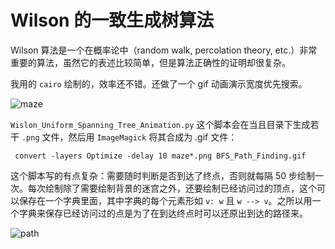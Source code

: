 # Wilson 的一致生成树算法

Wilson 算法是一个在概率论中（random walk, percolation theory, etc.）非常重要的算法，虽然它的表述比较简单，但是算法正确性的证明却很复杂。

我用的 ```cairo``` 绘制的，效率还不错。还做了一个 gif 动画演示宽度优先搜索。

![maze](https://github.com/wyfly87/Python_Math_Visualizations/blob/master/Wilson_Uniform_Spanning_Tree/Wilson_Uniform_Spanning_Tree.png)

```Wislon_Uniform_Spanning_Tree_Animation.py``` 这个脚本会在当且目录下生成若干 ```.png``` 文件，然后用 ```ImageMagick``` 将其合成为 .gif 文件：

``` convert -layers Optimize -delay 10 maze*.png BFS_Path_Finding.gif```

这个脚本写的有点复杂：需要随时判断是否到达了终点，否则就每隔 50 步绘制一次。每次绘制除了需要绘制背景的迷宫之外，还要绘制已经访问过的顶点，这个可以保存在一个字典里面，其中字典的每个元素形如 ```v: w``` 且 ```w --> v```。之所以用一个字典来保存已经访问过的点是为了在到达终点时可以还原出到达的路径来。


![path](https://github.com/wyfly87/Python_Math_Visualizations/blob/master/Wilson_Uniform_Spanning_Tree/BFS_Path_Find.gif)
